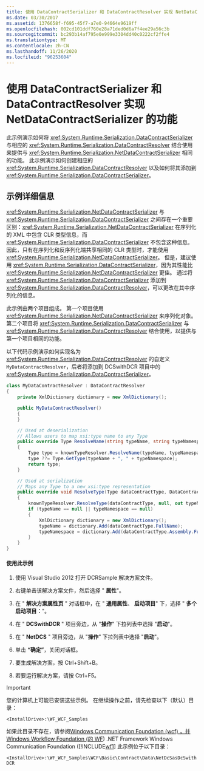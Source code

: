 ```yaml
---
title: 使用 DataContractSerializer 和 DataContractResolver 实现 NetDataContractSerializer 的功能
ms.date: 03/30/2017
ms.assetid: 1376658f-f695-45f7-a7e0-94664e9619ff
ms.openlocfilehash: 002cd101ddf760e28a71ded0d6a7f4ee29a56c3b
ms.sourcegitcommit: bc293b14af795e0e999e3304dd40c0222cf2ffe4
ms.translationtype: MT
ms.contentlocale: zh-CN
ms.lasthandoff: 11/26/2020
ms.locfileid: "96253604"
---
```

# <a name="using-datacontractserializer-and-datacontractresolver-to-provide-the-functionality-of-netdatacontractserializer"></a>使用 DataContractSerializer 和 DataContractResolver 实现 NetDataContractSerializer 的功能

此示例演示如何将 <xref:System.Runtime.Serialization.DataContractSerializer> 与相应的 <xref:System.Runtime.Serialization.DataContractResolver> 结合使用来提供与 <xref:System.Runtime.Serialization.NetDataContractSerializer> 相同的功能。 此示例演示如何创建相应的 <xref:System.Runtime.Serialization.DataContractResolver> 以及如何将其添加到 <xref:System.Runtime.Serialization.DataContractSerializer>。

## <a name="sample-details"></a>示例详细信息

 <xref:System.Runtime.Serialization.NetDataContractSerializer> 与 <xref:System.Runtime.Serialization.DataContractSerializer> 之间存在一个重要区别：<xref:System.Runtime.Serialization.NetDataContractSerializer> 在序列化的 XML 中包含 CLR 类型信息，而 <xref:System.Runtime.Serialization.DataContractSerializer> 不包含这种信息。 因此，只有在序列化和反序列化端共享相同的 CLR 类型时，才能使用 <xref:System.Runtime.Serialization.NetDataContractSerializer>。 但是，建议使用 <xref:System.Runtime.Serialization.DataContractSerializer>，因为其性能比 <xref:System.Runtime.Serialization.NetDataContractSerializer> 更佳。 通过将 <xref:System.Runtime.Serialization.DataContractSerializer> 添加到 <xref:System.Runtime.Serialization.DataContractResolver>，可以更改在其中序列化的信息。

 此示例由两个项目组成。 第一个项目使用 <xref:System.Runtime.Serialization.NetDataContractSerializer> 来序列化对象。 第二个项目将 <xref:System.Runtime.Serialization.DataContractSerializer> 与 <xref:System.Runtime.Serialization.DataContractResolver> 结合使用，以提供与第一个项目相同的功能。

 以下代码示例演示如何实现名为 <xref:System.Runtime.Serialization.DataContractResolver> 的自定义 `MyDataContractResolver`，后者将添加到 DCSwithDCR 项目中的  <xref:System.Runtime.Serialization.DataContractSerializer>。

```csharp
class MyDataContractResolver : DataContractResolver
{
    private XmlDictionary dictionary = new XmlDictionary();

    public MyDataContractResolver()
    {
    }

    // Used at deserialization
    // Allows users to map xsi:type name to any Type
    public override Type ResolveName(string typeName, string typeNamespace, DataContractResolver knownTypeResolver)
    {
        Type type = knownTypeResolver.ResolveName(typeName, typeNamespace, null);
        type ??= Type.GetType(typeName + ", " + typeNamespace);
        return type;
    }

    // Used at serialization
    // Maps any Type to a new xsi:type representation
    public override void ResolveType(Type dataContractType, DataContractResolver knownTypeResolver, out XmlDictionaryString typeName, out XmlDictionaryString typeNamespace)
    {
        knownTypeResolver.ResolveType(dataContractType, null, out typeName, out typeNamespace);
        if (typeName == null || typeNamespace == null)
        {
            XmlDictionary dictionary = new XmlDictionary();
            typeName = dictionary.Add(dataContractType.FullName);
            typeNamespace = dictionary.Add(dataContractType.Assembly.FullName);
        }
    }
}
```

#### <a name="to-use-this-sample"></a>使用此示例

1. 使用 Visual Studio 2012 打开 DCRSample 解决方案文件。

2. 右键单击该解决方案文件，然后选择 " **属性**"。

3. 在 " **解决方案属性页** " 对话框中，在 " **通用属性**、 **启动项目**" 下，选择 " **多个启动项目：**"。

4. 在 " **DCSwithDCR** " 项目旁边，从 "**操作**" 下拉列表中选择 "**启动**"。

5. 在 " **NetDCS** " 项目旁边，从 "**操作**" 下拉列表中选择 "**启动**"。

6. 单击 **“确定”**，关闭对话框。

7. 要生成解决方案，按 Ctrl+Shift+B。

8. 若要运行解决方案，请按 Ctrl+F5。

> [!IMPORTANT]
> 您的计算机上可能已安装这些示例。 在继续操作之前，请先检查以下（默认）目录：  
>
> `<InstallDrive>:\WF_WCF_Samples`  
>
> 如果此目录不存在，请参阅[Windows Communication Foundation (wcf) ，并 Windows Workflow Foundation (的 WF](https://www.microsoft.com/download/details.aspx?id=21459)) .NET Framework Windows Communication Foundation ([!INCLUDE[wf1](../../../../includes/wf1-md.md)] 此示例位于以下目录：  
>
> `<InstallDrive>:\WF_WCF_Samples\WCF\Basic\Contract\Data\NetDcSasDcSwithDCR`  
